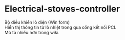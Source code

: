 # Electrical-stoves-controller
Bộ điều khiển lò điện (Win form) <br>
Hiển thị thông tin từ lò nhiệt trong qua cổng kết nối PCI. <br>
Mô tả nhiều hơn trong wiki.
